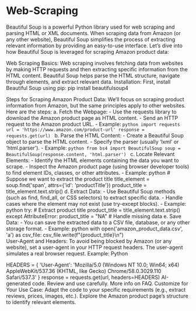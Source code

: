 ﻿# Web-Scraping


  Beautiful Soup is a powerful Python library used for web scraping and parsing HTML or XML documents. When scraping data from Amazon (or any other website), Beautiful Soup simplifies the process of extracting relevant information by providing an easy-to-use interface. Let’s dive into how Beautiful Soup is leveraged for scraping Amazon product data:

Web Scraping Basics:
Web scraping involves fetching data from websites by making HTTP requests and then extracting specific information from the HTML content.
Beautiful Soup helps parse the HTML structure, navigate through elements, and extract relevant data.
Installation:
First, install Beautiful Soup using pip:
pip install beautifulsoup4

Steps for Scraping Amazon Product Data:
We’ll focus on scraping product information from Amazon, but the same principles apply to other websites.
Here are the steps:
a. Fetch the Webpage: - Use the requests library to download the Amazon product page as HTML content. - Send an HTTP request to the Amazon product URL. - Example: ```python import requests
     url = 'https://www.amazon.com/product-url'
     response = requests.get(url)
     ```
b. Parse the HTML Content: - Create a Beautiful Soup object to parse the HTML content. - Specify the parser (usually ‘lxml’ or ‘html.parser’). - Example: ```python from bs4 import BeautifulSoup
     soup = BeautifulSoup(response.content, 'html.parser')
     ```
c. Locate Relevant Elements: - Identify the HTML elements containing the data you want to scrape. - Inspect the Amazon product page (using browser developer tools) to find element IDs, classes, or other attributes. - Example: python          # Suppose we want to extract the product title          title_element = soup.find('span', attrs={'id': 'productTitle'})          product_title = title_element.text.strip()           d. Extract Data: - Use Beautiful Soup methods (such as find, find_all, or CSS selectors) to extract specific data. - Handle cases where the element may not exist (use try-except blocks). - Example: python          try:              # Extract product title              product_title = title_element.text.strip()          except AttributeError:              product_title = "NA"  # Handle missing data           e. Save Data: - You can save the extracted data to a CSV file, database, or any other storage format. - Example: python          with open('amazon_product_data.csv', 'a') as csv_file:              csv_file.write(f"{product_title}\n")          
User-Agent and Headers:
To avoid being blocked by Amazon (or any website), set a user-agent in your HTTP request headers.
The user-agent simulates a real browser request.
Example:
Python

HEADERS = {
    'User-Agent': 'Mozilla/5.0 (Windows NT 10.0; Win64; x64) AppleWebKit/537.36 (KHTML, like Gecko) Chrome/58.0.3029.110 Safari/537.3'
}
response = requests.get(url, headers=HEADERS)
AI-generated code. Review and use carefully. More info on FAQ.
Customize for Your Use Case:
Adapt the code to your specific requirements (e.g., extract reviews, prices, images, etc.).
Explore the Amazon product page’s structure to identify relevant elements.
